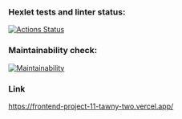 ### Hexlet tests and linter status:

[![Actions Status](https://github.com/DomnitskiyOleg/frontend-project-11/workflows/hexlet-check/badge.svg)](https://github.com/DomnitskiyOleg/frontend-project-11/actions)

### Maintainability check:

[![Maintainability](https://api.codeclimate.com/v1/badges/690fc1c357df35aa2489/maintainability)](https://codeclimate.com/github/DomnitskiyOleg/frontend-project-11/maintainability)

### Link

https://frontend-project-11-tawny-two.vercel.app/
